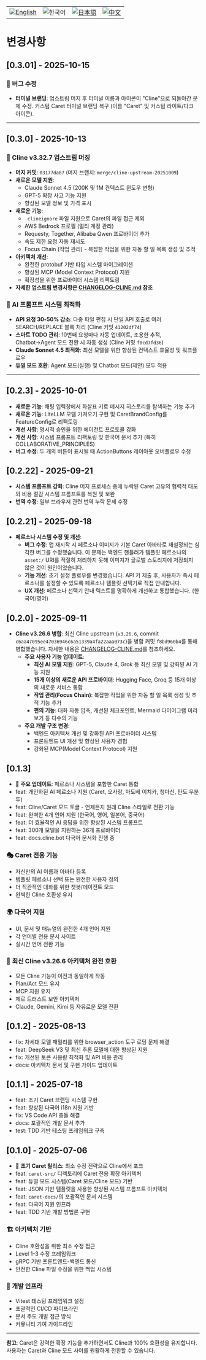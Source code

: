 <div align="center">
  <table>
    <tr>
      <td align="center">
        <a href="../../CHANGELOG.md">
          <img src="https://img.shields.io/badge/English-2563eb?style=for-the-badge&labelColor=1e40af" alt="English"/>
        </a>
      </td>
      <td align="center">
        <img src="https://img.shields.io/badge/한국어-16a34a?style=for-the-badge&labelColor=15803d" alt="한국어"/>
      </td>
      <td align="center">
        <a href="../ja/CHANGELOG.md">
          <img src="https://img.shields.io/badge/日本語-ea580c?style=for-the-badge&labelColor=c2410c" alt="日本語"/>
        </a>
      </td>
      <td align="center">
        <a href="../zh-cn/CHANGELOG.md">
          <img src="https://img.shields.io/badge/中文-dc2626?style=for-the-badge&labelColor=b91c1c" alt="中文"/>
        </a>
      </td>
    </tr>
  </table>
</div>

# 변경사항

## [0.3.01] - 2025-10-15

### 🐛 버그 수정
- **터미널 브랜딩**: 업스트림 머지 후 터미널 이름과 아이콘이 "Cline"으로 되돌아간 문제 수정. 커스텀 Caret 터미널 브랜딩 복구 (이름 "Caret" 및 커스텀 라이트/다크 아이콘).

---

## [0.3.0] - 2025-10-13

### 🎉 Cline v3.32.7 업스트림 머징

- **머지 커밋**: `03177da87` (머지 브랜치: `merge/cline-upstream-20251009`)
- **새로운 모델 지원**:
  - Claude Sonnet 4.5 (200K 및 1M 컨텍스트 윈도우 변형)
  - GPT-5 확장 사고 기능 지원
  - 향상된 모델 정보 및 가격 표시
- **새로운 기능**:
  - `.clineignore` 파일 지원으로 Caret의 파일 접근 제외
  - AWS Bedrock 프로필 (멀티 계정 관리)
  - Requesty, Together, Alibaba Qwen 프로바이더 추가
  - 속도 제한 요청 자동 재시도
  - Focus Chain (작업 관리) - 복잡한 작업을 위한 자동 할 일 목록 생성 및 추적
- **아키텍처 개선**:
  - 완전한 protobuf 기반 타입 시스템 마이그레이션
  - 향상된 MCP (Model Context Protocol) 지원
  - 확장성을 위한 프로바이더 시스템 리팩토링
- **자세한 업스트림 변경사항은 [CHANGELOG-CLINE.md](../../CHANGELOG-CLINE.md) 참조**

### 🚀 AI 프롬프트 시스템 최적화

- **API 요청 30-50% 감소**: 다중 파일 편집 시 단일 API 호출로 여러 SEARCH/REPLACE 블록 처리 (Cline 커밋 `41202df74`)
- **스마트 TODO 관리**: 10번째 요청마다 자동 업데이트, 조용한 추적, Chatbot→Agent 모드 전환 시 자동 생성 (Cline 커밋 `f0cd7fd36`)
- **Claude Sonnet 4.5 최적화**: 최신 모델을 위한 향상된 컨텍스트 효율성 및 워크플로우
- **듀얼 모드 호환**: Agent 모드(실행) 및 Chatbot 모드(제안) 모두 적용

---

## [0.2.3] - 2025-10-01
 - **새로운 기능**: 채팅 입력창에서 화살표 키로 메시지 히스토리를 탐색하는 기능 추가
 - **새로운 기능**: LiteLLM 모델 가져오기 구현 및 CaretBrandConfig를 FeatureConfig로 리팩토링
 - **개선 사항**: 명시적 승인을 위한 에이전트 프로토콜 강화
 - **개선 사항**: 시스템 프롬프트 리팩토링 및 한국어 문서 추가 (특히 COLLABORATIVE_PRINCIPLES)
 - **버그 수정**: 두 개의 버튼이 표시될 때 ActionButtons 레이아웃 오버플로우 수정

## [0.2.22] - 2025-09-21
- **시스템 프롬프트 강화**: Cline 머지 프로세스 중에 누락된 Caret 고유의 협력적 태도와 비용 절감 시스템 프롬프트를 복원 및 보완
- **번역 수정**: 일부 브라우저 관련 번역 누락 문제 수정

## [0.2.21] - 2025-09-18

- **페르소나 시스템 수정 및 개선**:
  - **버그 수정**: 앱 재시작 시 페르소나 이미지가 기본 Caret 아바타로 재설정되는 심각한 버그를 수정했습니다. 이 문제는 백엔드 핸들러가 템플릿 페르소나의 `asset:/` URI를 적절히 처리하지 못해 이미지가 글로벌 스토리지에 저장되지 않은 것이 원인이었습니다.
  - **기능 개선**: 초기 설정 플로우를 변경했습니다. API 키 제출 후, 사용자가 즉시 페르소나를 설정할 수 있도록 페르소나 템플릿 선택기로 직접 안내합니다.
  - **UX 개선**: 페르소나 선택기 안내 텍스트를 명확하게 개선하고 통합했습니다. (한국어/영어)

## [0.2.0] - 2025-09-11

- **Cline v3.26.6 병합**: 최신 Cline upstream (`v3.26.6`, commit `c6aa47095ee47036946c6a51339a4fa22aaa073c`)을 병합 커밋 `f8bd960b4`를 통해 병합했습니다. 자세한 내용은 [CHANGELOG-CLINE.md](../../CHANGELOG-CLINE.md)를 참조하세요.
  - **주요 사용자 기능 업데이트**:
    - **최신 AI 모델 지원**: GPT-5, Claude 4, Grok 등 최신 모델 및 강화된 AI 기능 지원
    - **15개 이상의 새로운 API 프로바이더**: Hugging Face, Groq 등 15개 이상의 새로운 서비스 통합
    - **작업 관리(Focus Chain)**: 복잡한 작업을 위한 자동 할 일 목록 생성 및 추적 기능 추가
    - **편의 기능**: 대화 자동 압축, 개선된 체크포인트, Mermaid 다이어그램 미리보기 등 다수의 기능
  - **주요 개발 구조 변경**:
    - 백엔드 아키텍처 개선 및 강화된 API 프로바이더 시스템
    - 프론트엔드 UI 개선 및 향상된 사용자 경험
    - 강화된 MCP(Model Context Protocol) 지원

## [0.1.3]

- 🎉 **주요 업데이트**: 페르소나 시스템을 포함한 Caret 통합
- feat: 개인화된 AI 페르소나 지원 (Caret, 오사랑, 마도베 이치카, 청마신, 탄도 우분투)
- feat: Cline/Caret 모드 토글 - 언제든지 원래 Cline 스타일로 전환 가능
- feat: 완벽한 4개 언어 지원 (한국어, 영어, 일본어, 중국어)
- feat: 더 효율적인 AI 응답을 위한 향상된 시스템 프롬프트
- feat: 300개 모델을 지원하는 36개 프로바이더
- feat: docs.cline.bot 다국어 문서화 진행 중

### 🎭 Caret 전용 기능
- 자신만의 AI 이름과 아바타 등록
- 템플릿 페르소나 선택 또는 완전한 사용자 정의
- 더 직관적인 대화를 위한 챗봇/에이전트 모드
- 완벽한 Cline 호환성 유지

### 🌍 다국어 지원
- UI, 문서 및 매뉴얼의 완전한 4개 언어 지원
- 각 언어별 전용 문서 사이트
- 실시간 언어 전환 기능

### 🚀 **최신 Cline v3.26.6 아키텍처 완전 호환**
- 모든 Cline 기능이 이전과 동일하게 작동
- Plan/Act 모드 유지
- MCP 지원 유지
- 제로 트러스트 보안 아키텍처
- Claude, Gemini, Kimi 등 자유로운 모델 전환

## [0.1.2] - 2025-08-13

- fix: 차세대 모델 패밀리를 위한 browser_action 도구 로딩 문제 해결
- feat: DeepSeek V3 및 최신 추론 모델에 대한 향상된 지원
- fix: 개선된 토큰 사용량 최적화 및 API 비용 관리
- docs: 아키텍처 문서 및 구현 가이드 업데이트

## [0.1.1] - 2025-07-18

- feat: 초기 Caret 브랜딩 시스템 구현
- feat: 향상된 다국어 i18n 지원 기반
- fix: VS Code API 충돌 해결
- docs: 포괄적인 개발 문서 추가
- test: TDD 기반 테스팅 프레임워크 구축

## [0.1.0] - 2025-07-06

- 🎉 **초기 Caret 릴리스**: 최소 수정 전략으로 Cline에서 포크
- feat: `caret-src/` 디렉토리에 Caret 전용 확장 아키텍처
- feat: 듀얼 모드 시스템(Caret 모드/Cline 모드) 기반
- feat: JSON 기반 템플릿을 사용한 향상된 시스템 프롬프트 아키텍처
- feat: `caret-docs/`의 포괄적인 문서 시스템
- feat: 다국어 지원 인프라
- feat: TDD 기반 개발 방법론 구현

### 🏗️ 아키텍처 기반
- Cline 호환성을 위한 최소 수정 접근
- Level 1-3 수정 프레임워크
- gRPC 기반 프론트엔드-백엔드 통신
- 안전한 Cline 파일 수정을 위한 백업 시스템

### 🧪 개발 인프라
- Vitest 테스팅 프레임워크 설정
- 포괄적인 CI/CD 파이프라인
- 문서 주도 개발 접근 방식
- 커뮤니티 기여 가이드라인

---

**참고**: Caret은 강력한 확장 기능을 추가하면서도 Cline과 100% 호환성을 유지합니다. 사용자는 Caret과 Cline 모드 사이를 원활하게 전환할 수 있습니다.

